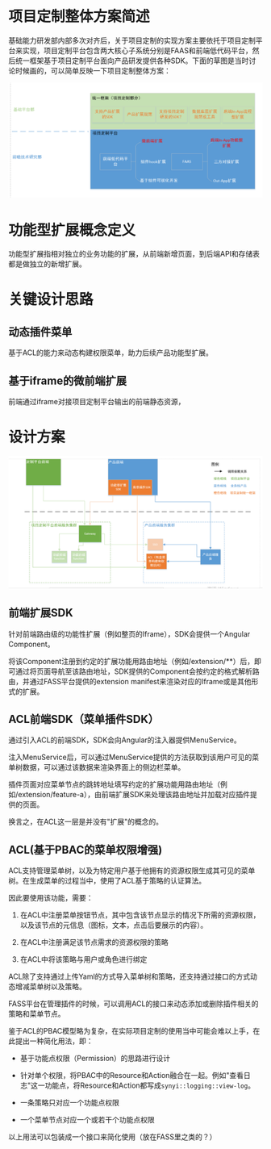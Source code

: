 
# 项目定制整体方案简述

基础能力研发部内部多次对齐后，关于项目定制的实现方案主要依托于项目定制平台来实现，项目定制平台包含两大核心子系统分别是FAAS和前端低代码平台，然后统一框架基于项目定制平台面向产品研发提供各种SDK。下面的草图是当时讨论时候画的，可以简单反映一下项目定制整体方案：

![](./插件化/整体方案草稿.png)

# 功能型扩展概念定义

功能型扩展指相对独立的业务功能的扩展，从前端新增页面，到后端API和存储表都是做独立的新增扩展。

# 关键设计思路

## 动态插件菜单

基于ACL的能力来动态构建权限菜单，助力后续产品功能型扩展。

## 基于iframe的微前端扩展

前端通过iframe对接项目定制平台输出的前端静态资源，

# 设计方案

![](./插件化/设计方案.png)

## 前端扩展SDK

针对前端路由级的功能性扩展（例如整页的Iframe），SDK会提供一个Angular Component。

将该Component注册到约定的扩展功能用路由地址（例如/extension/\*\*）后，即可通过将页面导航至该路由地址，SDK提供的Component会按约定的格式解析路由，并通过FASS平台提供的extension manifest来渲染对应的Iframe或是其他形式的扩展。

## ACL前端SDK（菜单插件SDK）

通过引入ACL的前端SDK，SDK会向Angular的注入器提供MenuService。

注入MenuService后，可以通过MenuService提供的方法获取到该用户可见的菜单树数据，可以通过该数据来渲染界面上的侧边栏菜单。

插件页面对应菜单节点的跳转地址填写约定的扩展功能用路由地址（例如/extension/feature-a），由前端扩展SDK来处理该路由地址并加载对应插件提供的页面。

换言之，在ACL这一层是并没有"扩展"的概念的。

  

## ACL(基于PBAC的菜单权限增强)

ACL支持管理菜单树，以及为特定用户基于他拥有的资源权限生成其可见的菜单树。在生成菜单的过程当中，使用了ACL基于策略的认证算法。

  

因此要使用该功能，需要：

1.  在ACL中注册菜单按钮节点，其中包含该节点显示的情况下所需的资源权限，以及该节点的元信息（图标，文本，点击后要展示的内容）。
    
2.  在ACL中注册满足该节点需求的资源权限的策略
    
3.  在ACL中将该策略与用户或角色进行绑定
    

ACL除了支持通过上传Yaml的方式导入菜单树和策略，还支持通过接口的方式动态增减菜单树以及策略。

FASS平台在管理插件的时候，可以调用ACL的接口来动态添加或删除插件相关的策略和菜单节点。

  

鉴于ACL的PBAC模型略为复杂，在实际项目定制的使用当中可能会难以上手，在此提出一种简化用法，即：

+   基于功能点权限（Permission）的思路进行设计
    
+   针对单个权限，将PBAC中的Resource和Action融合在一起。例如"查看日志"这一功能点，将Resource和Action都写成`synyi::logging::view-log`。
    
+   一条策略只对应一个功能点权限
    
+   一个菜单节点对应一个或若干个功能点权限
    

以上用法可以包装成一个接口来简化使用（放在FASS里之类的？）